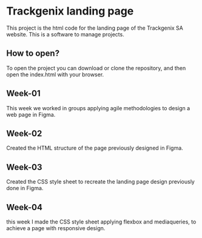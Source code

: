 # Trackgenix landing page
This project is the html code for the landing page of the Trackgenix SA website. This is a software to manage projects.

## How to open?

To open the project you can download or clone the repository, and then open the index.html with your browser.
## Week-01
This week we worked in groups applying agile methodologies to design a web page in Figma.
## Week-02
Created the HTML structure of the page previously designed in Figma.
## Week-03
Created the CSS style sheet to recreate the landing page design previously done in Figma.

## Week-04
this week I made the CSS style sheet applying flexbox and mediaqueries, to achieve a page with responsive design.